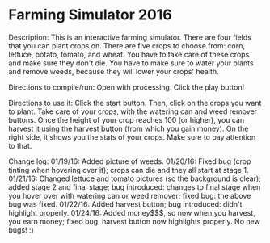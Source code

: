 # Farming Simulator 2016

Description: This is an interactive farming simulator. There are four fields that you can plant crops on. There are five crops to choose from: corn, lettuce, potato, tomato, and wheat. You have to take care of these crops and make sure they don't die. You have to make sure to water your plants and remove weeds, because they will lower your crops' health.

Directions to compile/run: Open with processing. Click the play button!

Directions to use it: Click the start button. Then, click on the crops you want to plant. Take care of your crops, with the watering can and weed remover buttons. Once the height of your crop reaches 100 (or higher), you can harvest it using the harvest button (from which you gain money). On the right side, it shows you the stats of your crops. Make sure to pay attention to that.

Change log:
01/19/16: Added picture of weeds.
01/20/16: Fixed bug (crop tinting when hovering over it); crops can die and they all start at stage 1.
01/21/16: Changed lettuce and tomato pictures (so the background is clear); added stage 2 and final stage; bug introduced: changes to final stage when you hover over with watering can or weed remover; fixed bug: the above bug was fixed.
01/22/16: Added harvest button; bug introduced: didn't highlight properly.
01/24/16: Added money$$$, so now when you harvest, you earn money; fixed bug: harvest button now highlights properly. No new bugs! :)
